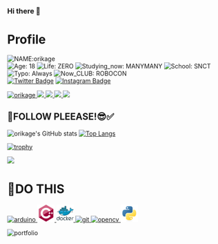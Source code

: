 <!--
"""
"""       !!!!!I DO KOPY AND PASTE BY [THIS PAGE](https://zenn.dev/yutakatay/articles/kirakira-github-profile)!!!!!
"""
-->

### Hi there 👋

<!--
**orikage/orikage** is a ✨ _special_ ✨ repository because its `README.md` (this file) appears on your GitHub profile.

Here are some ideas to get you started:

- 🔭 I’m currently working on ...
- 🌱 I’m currently learning ...
- 👯 I’m looking to collaborate on ...
- 🤔 I’m looking for help with ...
- 💬 Ask me about ...
- 📫 How to reach me: ...
- 😄 Pronouns: ...
- ⚡ Fun fact: ...
-->
# Profile
![NAME:orikage](https://img.shields.io/badge/name-orikage-green?style=for-the-badge)  
![Age: 18](https://img.shields.io/badge/age-18-green?style=for-the-badge)
![Life: ZERO](https://img.shields.io/badge/life-zero-white?style=for-the-badge)
![Studying_now: MANYMANY](https://img.shields.io/badge/studying_now-manymany-red?style=for-the-badge)
![School: SNCT](https://img.shields.io/badge/school-snct-blue?style=for-the-badge)
![Typo: Always](https://img.shields.io/badge/typo-allways-red?style=for-the-badge)
![Now_CLUB: ROBOCON](https://img.shields.io/badge/now_club-robocon-black?style=for-the-badge)  
[![Twitter Badge](https://img.shields.io/badge/-@_orikage-1ca0f1?style=flat&labelColor=1ca0f1&logo=twitter&logoColor=white&link=https://twitter.com/_orikage)](https://twitter.com/_orikage)
[![Instagram Badge](https://img.shields.io/badge/-@_orikage-purple?style=flat&logo=instagram&logoColor=white&link=https://instagram.com/_orikage/)](https://instagram.com/_orikage)
<p align="left"> 
  <a href="https://github.com/orikage/orikage/">
    <img src="https://komarev.com/ghpvc/?username=orikage" alt="orikage" />
  </a>
  <a href="http://twitter.com/_orikage">
    <img height="20" src="https://img.shields.io/twitter/follow/_orikage?label=Twitter&logo=twitter&style=flat" />
  </a>
  <a href="https://github.com/orikage">
    <img height="20" src="https://img.shields.io/github/followers/orikage?label=follow&logo=github&style=flat" />
  </a>
  <a href="http://qiita.com/_orikage">
    <img height="20" src="https://qiita-badge.apiapi.app/s/_orikage/posts.svg" />
  </a>
  <//qiita.com/_orikage">
    <img height="20" src="https://qiita-badge.apiapi.app/s/_orikage/contributions.svg" />
  </a>
</p>


## 🔸FOLLOW PLEEASE!😎✅

  


![orikage's GitHub stats](https://github-readme-stats.vercel.app/api?username=orikage&show_icons=true&count_private=true&theme=synthwave)
[![Top Langs](https://github-readme-stats.vercel.app/api/top-langs/?username=orikage)](https://github.com/anuraghazra/github-readme-stats)

[![trophy](https://github-profile-trophy.vercel.app/?username=orikage&theme=alduin&row=1)](https://github.com/ryo-ma/github-profile-trophy)

![](https://github-profile-summary-cards.vercel.app/api/cards/profile-details?username=orikage&theme=monokai)


# 🤔DO THIS
<a href="https://www.arduino.cc/" target="_blank"> <img src="https://cdn.worldvectorlogo.com/logos/arduino-1.svg" alt="arduino" width="40" height="40"/> </a> <a href="https://www.w3schools.com/cpp/" target="_blank"> <img src="https://raw.githubusercontent.com/devicons/devicon/master/icons/cplusplus/cplusplus-original.svg" alt="cplusplus" width="40" height="40"/> </a> <a href="https://www.docker.com/" target="_blank"> <img src="https://raw.githubusercontent.com/devicons/devicon/master/icons/docker/docker-original-wordmark.svg" alt="docker" width="40" height="40"/> </a> <a href="https://git-scm.com/" target="_blank"> <img src="https://www.vectorlogo.zone/logos/git-scm/git-scm-icon.svg" alt="git" width="40" height="40"/> </a> <a href="https://opencv.org/" target="_blank"> <img src="https://www.vectorlogo.zone/logos/opencv/opencv-icon.svg" alt="opencv" width="40" height="40"/> </a> <a href="https://www.python.org" target="_blank"> <img src="https://raw.githubusercontent.com/devicons/devicon/master/icons/python/python-original.svg" alt="python" width="40" height="40"/> </a>

  
  
![portfolio](https://orikage.github.io/orikage.portfolio/)
